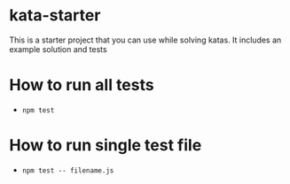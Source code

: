 # kata-starter
This is a starter project that you can use while solving katas. It includes an example solution and tests

# How to run all tests

- `npm test`

# How to run single test file

- `npm test -- filename.js`

